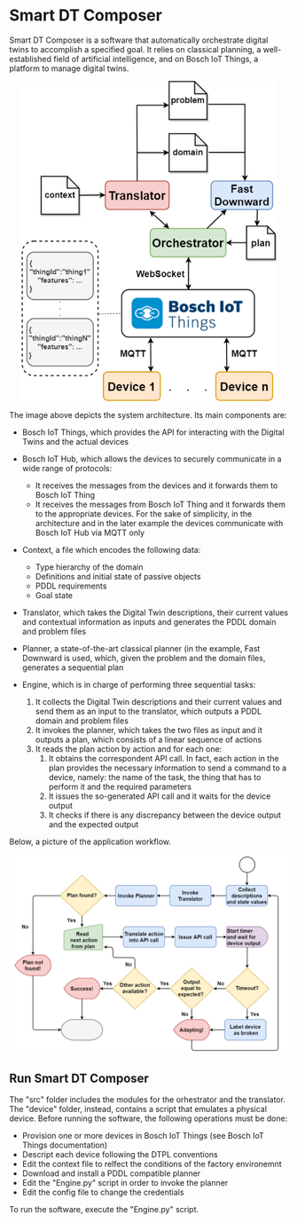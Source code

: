 # Smart DT Composer

Smart DT Composer is a software that automatically orchestrate digital twins to accomplish a specified goal. It relies on classical planning, a well-established field of artificial intelligence, and on Bosch IoT Things, a platform to manage digital twins.

<p align="center">
  <img width="460" src="img/architecture.png">
</p>

The image above depicts the system architecture. Its main components are:
* Bosch IoT Things, which provides the API for interacting with the Digital Twins and the actual devices
* Bosch IoT Hub, which allows the devices to securely communicate in a wide range of protocols:
  * It receives the messages from the devices and it forwards them to Bosch IoT Thing
  * It receives the messages from Bosch IoT Thing and it forwards them to the appropriate devices. For the sake of simplicity, in the architecture and in the later example the devices communicate with Bosch IoT Hub via MQTT only

* Context, a file which encodes the following data:
  * Type hierarchy of the domain
  * Definitions and initial state of passive objects
  * PDDL requirements
  * Goal state
* Translator, which takes the Digital Twin descriptions, their current values
and contextual information as inputs and generates the PDDL domain and
problem files
* Planner, a state-of-the-art classical planner (in the example, Fast Downward is
used, which, given the problem and the domain files, generates a sequential
plan
* Engine, which is in charge of performing three sequential tasks:
  1. It collects the Digital Twin descriptions and their current values and send them as an input to the translator, which outputs a PDDL domain and problem files 
  2. It invokes the planner, which takes the two files as input and it outputs a plan, which consists of a linear sequence of actions
  3. It reads the plan action by action and for each one: 
      1. It obtains the correspondent API call. In fact, each action in the plan provides the necessary information to send a command to a device, namely: the name of the task, the thing that has to perform it and the required parameters
      2. It issues the so-generated API call and it waits for the device output
      3. It checks if there is any discrepancy between the device output and the expected output
 
 Below, a picture of the application workflow.
 <p align="center">
  <img width="700" src="img/workflowApp.png">
</p>

## Run Smart DT Composer
The "src" folder includes the modules for the orhestrator and the translator. The "device" folder, instead, contains a script that emulates a physical device. Before running the software, the following operations must be done:
  * Provision one or more devices in Bosch IoT Things (see Bosch IoT Things documentation)
  * Descript each device following the DTPL conventions
  * Edit the context file to relfect the conditions of the factory environemnt
  * Download and install a PDDL compatible planner
  * Edit the "Engine.py" script in order to invoke the planner
  * Edit the config file to change the credentials
  
To run the software, execute the "Engine.py" script.

